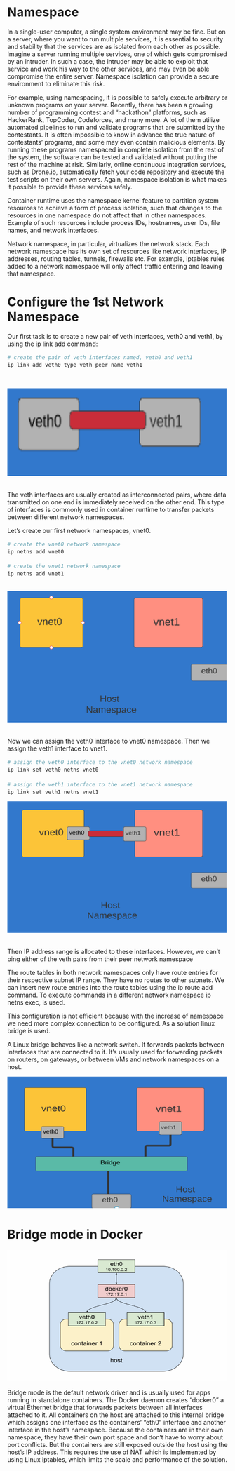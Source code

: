 # Namespace

In a single-user computer, a single system environment may be fine. But on a server, where you want to run multiple services, it is essential to security and stability that the services are as isolated from each other as possible. Imagine a server running multiple services, one of which gets compromised by an intruder. In such a case, the intruder may be able to exploit that service and work his way to the other services, and may even be able compromise the entire server. Namespace isolation can provide a secure environment to eliminate this risk.

For example, using namespacing, it is possible to safely execute arbitrary or unknown programs on your server. Recently, there has been a growing number of programming contest and “hackathon” platforms, such as HackerRank, TopCoder, Codeforces, and many more. A lot of them utilize automated pipelines to run and validate programs that are submitted by the contestants. It is often impossible to know in advance the true nature of contestants’ programs, and some may even contain malicious elements. By running these programs namespaced in complete isolation from the rest of the system, the software can be tested and validated without putting the rest of the machine at risk. Similarly, online continuous integration services, such as Drone.io, automatically fetch your code repository and execute the test scripts on their own servers. Again, namespace isolation is what makes it possible to provide these services safely.


Container runtime uses the namespace kernel feature to partition system resources to achieve a form of process isolation, such that changes to the resources in one namespace do not affect that in other namespaces. Example of such resources include process IDs, hostnames, user IDs, file names, and network interfaces.

Network namespace, in particular, virtualizes the network stack. Each network namespace has its own set of resources like network interfaces, IP addresses, routing tables, tunnels, firewalls etc. For example, iptables rules added to a network namespace will only affect traffic entering and leaving that namespace.

# Configure the 1st Network Namespace

Our first task is to create a new pair of veth interfaces, veth0 and veth1, by using the ip link add command:

```bash
# create the pair of veth interfaces named, veth0 and veth1
ip link add veth0 type veth peer name veth1

```
<br> 

<img src="Images/3.png" width="500" height="200" /><br> <br>

The veth interfaces are usually created as interconnected pairs, where data transmitted on one end is immediately received on the other end. This type of interfaces is commonly used in container runtime to transfer packets between different network namespaces.

Let’s create our first network namespaces, vnet0. 

```bash
# create the vnet0 network namespace
ip netns add vnet0

# create the vnet1 network namespace
ip netns add vnet1


```
<br> 
<img src="Images/1.png" width="500" height="300" /> <br> <br>


Now we can assign the veth0 interface to vnet0 namespace. Then we assign the veth1 interface to vnet1. 

```bash
# assign the veth0 interface to the vnet0 network namespace
ip link set veth0 netns vnet0

# assign the veth1 interface to the vnet1 network namespace
ip link set veth1 netns vnet1

```

<img src="Images/2.png" width="500" height="300" />
<br> <br>


Then IP address range is allocated to these interfaces. 
However, we can’t ping either of the veth pairs from their peer network namespace

The route tables in both network namespaces only have route entries for their respective subnet IP range. They have no routes to other subnets. We can insert new route entries into the route tables using the ip route add command. To execute commands in a different network namespace ip netns exec, is used. 

This configuration is not efficient because with the increase of namespace we need more complex connection to be configured. As a solution linux bridge is used.

A Linux bridge behaves like a network switch. It forwards packets between interfaces that are connected to it. It’s usually used for forwarding packets on routers, on gateways, or between VMs and network namespaces on a host.


<img src="Images/4.png" width="500" height="300" /> <br>

# Bridge mode in Docker
<img src="Images/5.png" width="500" height="300" />

<br>

Bridge mode is the default network driver and is usually used for apps running in standalone containers. The Docker daemon creates “docker0” a virtual Ethernet bridge that forwards packets between all interfaces attached to it. All containers on the host are attached to this internal bridge which assigns one interface as the containers’ “eth0” interface and another interface in the host’s namespace. Because the containers are in their own namespace, they have their own port space and don’t have to worry about port conflicts. But the containers are still exposed outside the host using the host’s IP address. This requires the use of NAT which is implemented by using Linux iptables, which limits the scale and performance of the solution.

